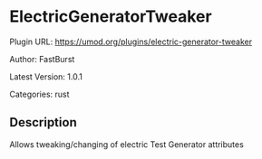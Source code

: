 # ElectricGeneratorTweaker

Plugin URL: https://umod.org/plugins/electric-generator-tweaker

Author: FastBurst

Latest Version: 1.0.1

Categories: rust

## Description

Allows tweaking/changing of electric Test Generator attributes
